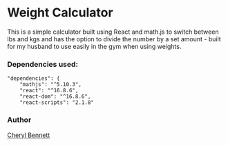 # Weight Calculator

This is a simple calculator built using React and math.js to switch between lbs and kgs and has the option to divide the number by a set amount - built for my husband to use easily in the gym when using weights.

### Dependencies used:

```
"dependencies": {
    "mathjs": "^5.10.3",
    "react": "^16.8.6",
    "react-dom": "^16.8.6",
    "react-scripts": "2.1.8"
```

### Author

[Cheryl Bennett](https://github.com/CBennett15)
